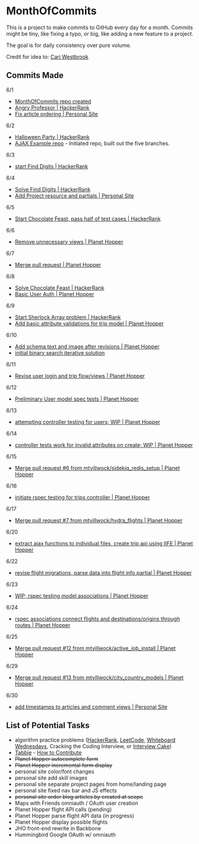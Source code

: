# MonthOfCommits

This is a project to make commits to GitHub every day for a month. Commits might be tiny, like fixing a typo, or big, like adding a new feature to a project.

The goal is for daily consistency over pure volume.

Credit for idea to: [Cari Westbrook](https://github.com/cariwest/MonthOfCommits)

## Commits Made

6/1
- [MonthOfCommits repo created](https://github.com/mtvillwock/MonthOfCommits)
- [Angry Professor | HackerRank](https://github.com/mtvillwock/algorithms-practice/commit/d74686a477771316917aae05660cfd35844eecdb)
- [Fix article ordering | Personal Site](https://github.com/mtvillwock/rails-blog/commit/9b4657adab1285a1619575d400b49fd43721be59)

6/2
- [Halloween Party | HackerRank](https://github.com/mtvillwock/algorithms-practice/commit/3ea4eabefb61174e8395b8676d0bffe0645f1560)
- [AJAX Example repo](https://github.com/mtvillwock/ajax-example/commit/e158ca5ad0620a398ba6b5d5da66e5961ee391b2) - Initiated repo, built out the five branches.

6/3
- [start Find Digits | HackerRank](https://github.com/mtvillwock/algorithms-practice/commit/6bec18ac7c6d2f55a2b19ba202d5cf270066191b)

6/4
- [Solve Find Digits | HackerRank](https://github.com/mtvillwock/algorithms-practice/commit/60c899b2cb68cf62abb257d3fa92058e525ddfb2)
- [Add Project resource and partials | Personal Site](https://github.com/mtvillwock/rails-blog/commit/57cf4445497b2d5f35c402d5edfec01b1d8192ee)

6/5
- [Start Chocolate Feast, pass half of test cases | HackerRank](https://github.com/mtvillwock/algorithms-practice/commit/88ff9dbc8ec8552dc739d86b36938dbedc023173)

6/6
- [Remove unnecessary views | Planet Hopper](https://github.com/mtvillwock/planet-hopper/commit/6960ab3fd777747faac792576a9ab6ff4ed6faaa)

6/7
- [Merge pull request | Planet Hopper](https://github.com/mtvillwock/planet-hopper/commit/f9aedd3bde2f5673d46fccac676463a9ced40004)

6/8
- [Solve Chocolate Feast | HackerRank](https://github.com/mtvillwock/algorithms-practice/commit/27fd58200ca972929a1d8a8923a586eb1bed17eb)
- [Basic User Auth | Planet Hopper](https://github.com/mtvillwock/planet-hopper/commit/b0a8aabdbac88e7beb098df74059b23b0ceef8ed)

6/9
- [Start Sherlock Array problem | HackerRank](https://github.com/mtvillwock/algorithms-practice/commit/bd4e65ebb665ddb0f5dc73fba4de3adeacc3ba57)
- [Add basic attribute validations for trip model | Planet Hopper](https://github.com/mtvillwock/planet-hopper/commit/13019cd4265db7a956bbdf29ae12b44bf5803ffd)

6/10
- [Add schema text and image after revisions | Planet Hopper](https://github.com/mtvillwock/planet-hopper/commit/02bc768760c910a7e1ca0642339ff5c621293a95)
- [initial binary search iterative solution](https://github.com/mtvillwock/algorithms-practice/commit/d114032f6e94a507f3ec2c674a02335a446c5b06)

6/11
- [Revise user login and trip flow/views | Planet Hopper](https://github.com/mtvillwock/planet-hopper/commit/d3a11bec87738ed964652a5928c4b1527f23d9a6)

6/12
- [Preliminary User model spec tests | Planet Hopper](https://github.com/mtvillwock/planet-hopper/commit/c6e79988e7a0801dc63316b66fef1121b6506271)

6/13
- [attempting controller testing for users; WIP | Planet Hopper](https://github.com/mtvillwock/planet-hopper/commit/4c51ba7efb4b988cc45314348871c29589778b6a)

6/14
- [controller tests work for invalid attributes on create; WIP | Planet Hopper](https://github.com/mtvillwock/planet-hopper/commit/0472f1c7b115c675263af5ca3f95e36fc978f0a4)

6/15
- [Merge pull request #6 from mtvillwock/sidekiq_redis_setup | Planet Hopper](https://github.com/mtvillwock/planet-hopper/commit/edf2bbd0100fb31ad0af81d619e70372f77fc7c1)

6/16
- [initiate rspec testing for trips controller | Planet Hopper](https://github.com/mtvillwock/planet-hopper/commit/0193173a044a29af6f634caa39d39f435d9b9453)

6/17
- [Merge pull request #7 from mtvillwock/hydra_flights | Planet Hopper](https://github.com/mtvillwock/planet-hopper/commit/517c7b561e0cb5b7a1785ddcee67d2c1bfa947f1)

6/20
- [extract ajax functions to individual files, create trip api using IIFE | Planet Hopper](https://github.com/mtvillwock/planet-hopper/commit/211f4bcc136ef407cc9e591b0a5d56bbc7ce3505)

6/22
- [revise flight migrations, parse data into flight info partial | Planet Hopper](https://github.com/mtvillwock/planet-hopper/commit/5cc76d89de0b5497921e65dfb7becaa7b0c7d3d3)

6/23
- [WIP; rspec testing model associations | Planet Hopper](https://github.com/mtvillwock/planet-hopper/commit/423f28dce189cb1c9eca6697bf2cadaba3e8505b)

6/24
- [rspec associations connect flights and destinations/origins through routes | Planet Hopper](https://github.com/mtvillwock/planet-hopper/commit/4251f1767606365b759a6a2fdd98ae51200e36a2)

6/25
- [Merge pull request #12 from mtvillwock/active_job_install  | Planet Hopper](https://github.com/mtvillwock/planet-hopper/commit/086afdfa9b48d7216a89a8f985797fe5b3d5ed46)

6/29
- [Merge pull request #13 from mtvillwock/city_country_models | Planet Hopper](https://github.com/mtvillwock/planet-hopper/commit/e6eb335f4451129dd74a3815d3d5c5e136f10cc5)

6/30
- [add timestamps to articles and comment views | Personal Site](https://github.com/mtvillwock/rails-blog/commit/ec557fcc3828289918c65536ea2cf271f87c4de6)

## List of Potential Tasks

- algorithm practice problems ([HackerRank](https://www.hackerrank.com/challenges), [LeetCode](https://leetcode.com/problemset/algorithms/), [Whiteboard Wednesdays](https://github.com/adowns01/Intro-to-Whiteboarding-DBC), Cracking the Coding Interview, or [Interview Cake](https://www.interviewcake.com/))
- [Tabbie](https://github.com/jariz/tabbie) - [How to Contribute](https://github.com/jariz/tabbie/blob/master/CONTRIBUTING.md)
- ~~Planet Hopper autocomplete form~~
- ~~Planet Hopper incremental form display~~
- personal site color/font changes
- personal site add skill images
- personal site separate project pages from home/landing page
- personal site fixed nav bar and JS effects
- ~~personal site order blog articles by created at scope~~
- Maps with Friends omniauth / OAuth user creation
- Planet Hopper flight API calls (pending)
- Planet Hopper parse flight API data (in progress)
- Planet Hopper display possible flights
- JHO front-end rewrite in Backbone
- Hummingbird Google OAuth w/ omniauth
